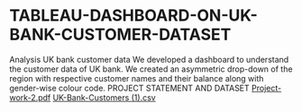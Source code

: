 # TABLEAU-DASHBOARD-ON-UK-BANK-CUSTOMER-DATASET
Analysis UK bank customer data We developed a dashboard to understand the customer data of UK bank. We created an asymmetric drop-down of the region with respective customer names and their balance along with gender-wise colour code.
PROJECT STATEMENT AND DATASET
[Project-work-2.pdf](https://github.com/JYOTIKAFALDU/TABLEAU-DASHBOARD-ON-UK-BANK-CUSTOMER-DATASET/files/11471959/Project-work-2.pdf)
[UK-Bank-Customers (1).csv](https://github.com/JYOTIKAFALDU/TABLEAU-DASHBOARD-ON-UK-BANK-CUSTOMER-DATASET/files/11471960/UK-Bank-Customers.1.csv)
